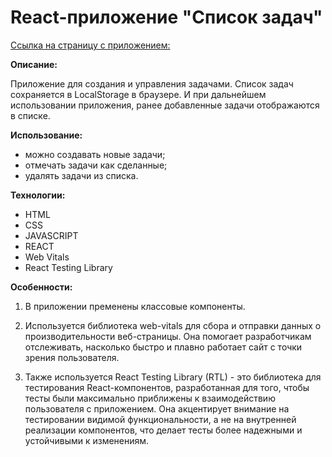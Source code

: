 # React-приложение "Список задач"

[Ссылка на страницу с приложением:](https://petr791.github.io/App-ToDo-List/)  

**Описание:**

Приложение для создания и управления задачами. Список задач сохраняется в LocalStorage в браузере. И при дальнейшем использовании приложения, ранее добавленные задачи отображаются в списке.

**Использование:**

- можно создавать новые задачи;
- отмечать задачи как сделанные;
- удалять задачи из списка.

**Технологии:**

- HTML
- CSS
- JAVASCRIPT
- REACT
- Web Vitals
- React Testing Library

**Особенности:**

1. В приложении пременены классовые компоненты.

2. Используется библиотека web-vitals для сбора и отправки данных о производительности веб-страницы. Она помогает разработчикам отслеживать, насколько быстро и плавно работает сайт с точки зрения пользователя.

3. Также используется React Testing Library (RTL) - это библиотека для тестирования React-компонентов, разработанная для того, чтобы тесты были максимально приближены к взаимодействию пользователя с приложением. Она акцентирует внимание на тестировании видимой функциональности, а не на внутренней реализации компонентов, что делает тесты более надежными и устойчивыми к изменениям.
